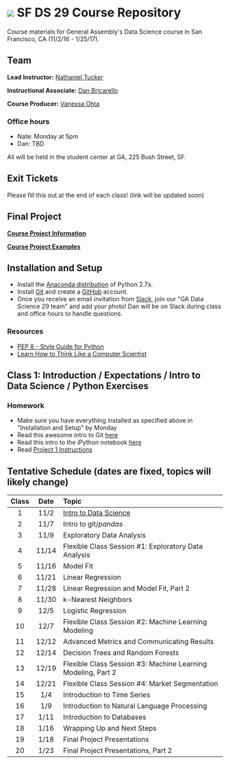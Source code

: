 # ![](https://ga-dash.s3.amazonaws.com/production/assets/logo-9f88ae6c9c3871690e33280fcf557f33.png)  SF DS 29 Course Repository

Course materials for General Assembly's Data Science course in San Francisco, CA (11/2/16 - 1/25/17).

## Team

**Lead Instructor:** [Nathaniel Tucker](http://www.knathanieltucker.com/)

**Instructional Associate:** [Dan Bricarello](http://bricdata.science)

**Course Producer:** [Vanessa Ohta](mailto:vanessa@generalassemb.ly)

### Office hours

* Nate: Monday at 5pm
* Dan: TBD

All will be held in the student center at GA, 225 Bush Street, SF.

## Exit Tickets

Please fill this out at the end of each class! (link will be updated soon)

## Final Project

**[Course Project Information](project.md)**

**[Course Project Examples](project-examples.md)**

## Installation and Setup

* Install the [Anaconda distribution](http://continuum.io/downloads) of Python 2.7x.
* Install [Git](http://git-scm.com/book/en/v2/Getting-Started-Installing-Git) and create a [GitHub](https://github.com/) account.
* Once you receive an email invitation from [Slack](https://gadatascience29.slack.com), join our "GA Data Science 29 team" and add your photo! Dan will be on Slack during class and office hours to handle questions.

### Resources
* [PEP 8 - Style Guide for Python](http://www.python.org/dev/peps/pep-0008)
* [Learn How to Think Like a Computer Scientist](http://interactivepython.org/runestone/static/thinkcspy/toc.html#t-o-c)

## Class 1: Introduction / Expectations / Intro to Data Science / Python Exercises

### Homework
* Make sure you have everything installed as specified above in "Installation and Setup" by Monday
* Read this awesome intro to Git [here](http://www.dataschool.io/tag/git/)
* Read this intro to the iPython notebook [here](http://www.randalolson.com/2012/05/12/a-short-demo-on-how-to-use-ipython-notebook-as-a-research-notebook/)
* Read [Project 1 Instructions](./projects/unit-projects/project-1/)


## Tentative Schedule (dates are fixed, topics will likely change)

| Class | Date | Topic |
|:---:|:---:|:---|
| 1 | 11/2 | [Intro to Data Science](https://github.com/ga-students/ds-sf-29/tree/master/lessons/lesson-01) |
| 2 | 11/7 | Intro to git/_pandas_ |
| 3 | 11/9 | Exploratory Data Analysis |
| 4 | 11/14 | Flexible Class Session #1: Exploratory Data Analysis | 
| 5 | 11/16 | Model Fit |
| 6 | 11/21 | Linear Regression |
| 7 | 11/28 | Linear Regression and Model Fit, Part 2 |
| 8 | 11/30 | k-Nearest Neighbors |
| 9 | 12/5 | Logistic Regression |
| 10 | 12/7 | Flexible Class Session #2: Machine Learning Modeling | 
| 11 | 12/12 | Advanced Metrics and Communicating Results |
| 12 | 12/14 | Decision Trees and Random Forests |
| 13 | 12/19 | Flexible Class Session #3: Machine Learning Modeling, Part 2 |
| 14 | 12/21 | Flexible Class Session #4: Market Segmentation |
| 15 | 1/4 | Introduction to Time Series |
| 16 | 1/9 | Introduction to Natural Language Processing |
| 17 | 1/11 | Introduction to Databases |
| 18 | 1/16 | Wrapping Up and Next Steps |
| 19 | 1/18 | Final Project Presentations |
| 20 | 1/23 | Final Project Presentations, Part 2 |

